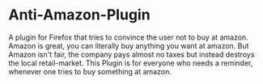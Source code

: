# Anti-Amazon-Plugin
A plugin for Firefox that tries to convince the user not to buy at amazon.
Amazon is great, you can literally buy anything you want at amazon. But Amazon isn't fair, the company pays almost no taxes but instead destroys the local retail-market.
This Plugin is for everyone who needs a reminder, whenever one tries to buy something at amazon.
